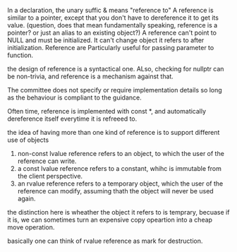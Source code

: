 In a declaration, the unary suffic & means "reference to" A reference is similar to a pointer, except that you don't have to dereference it to get its value. (question, does that mean fundamentally speaking, reference is a pointer? or just an alias to an existing object?) A reference can't point to NULL and must be initialized. It can't change object it refers to after initialization.
Reference are Particularly useful for passing parameter to function.

the design of reference is a syntactical one. ALso, checking for nullptr can be non-trivia, and reference is a mechanism against that. 

The committee does not specify or require implementation details so long as the behaviour is compliant to the guidance.

Often time, reference is implemented with const *, and automatically dereference itself everytime it is refreeed to.

the idea of having more than one kind of reference is to support different use of objects
1. non-const lvalue reference refers to an object, to which the user of the reference can write.
2. a const lvalue reference refers to a constant, whihc is immutable from the client perspective.
3. an rvalue reference refers to a temporary object, which the user of the reference can modify, assuming thath the object will never be used again.

the distinction here is wheather the object it refers to is temprary, becuase if it is, we can sometimes turn an expensive copy opeartion into a cheap move operation. 

basically one can think of rvalue reference as mark for destruction.

